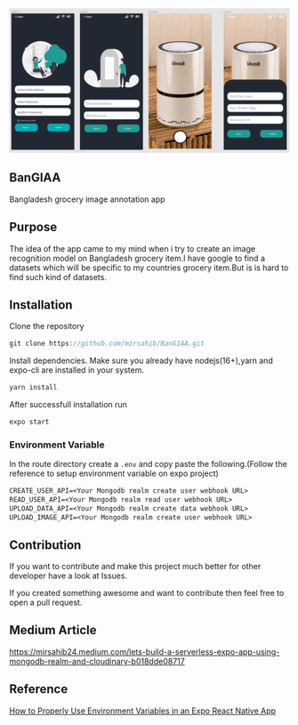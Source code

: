 
<img src="https://raw.githubusercontent.com/mirsahib/BanGIAA/main/assets/images/figma.png" />

## BanGIAA
Bangladesh grocery image annotation app

## Purpose
The idea of the app came to my mind when i try to create an image recognition model on Bangladesh grocery item.I have google to find a datasets which will be specific to my countries grocery item.But is is hard to find such kind of datasets.
## Installation
Clone the repository
```js
git clone https://github.com/mirsahib/BanGIAA.git
```
Install dependencies. Make sure you already have nodejs(16+),yarn and expo-cli are installed in your system.
```js
yarn install
```
After successfull installation run
```js
expo start
```

### Environment Variable
In the route directory create a `.env` and copy paste the following.(Follow the reference to setup environment variable on expo project)

```
CREATE_USER_API=<Your Mongodb realm create user webhook URL>
READ_USER_API=<Your Mongodb realm read user webhook URL>
UPLOAD_DATA_API=<Your Mongodb realm create data webhook URL>
UPLOAD_IMAGE_API=<Your Mongodb realm create user webhook URL>
```
## Contribution

If you want to contribute and make this project much better for other developer have a look at Issues.

If you created something awesome and want to contribute then feel free to open a pull request.

## Medium Article
https://mirsahib24.medium.com/lets-build-a-serverless-expo-app-using-mongodb-realm-and-cloudinary-b018dde08717

## Reference
[How to Properly Use Environment Variables in an Expo React Native App](https://medium.com/swlh/how-to-properly-use-environment-variables-in-an-expo-react-native-app-7ab852590b30)


